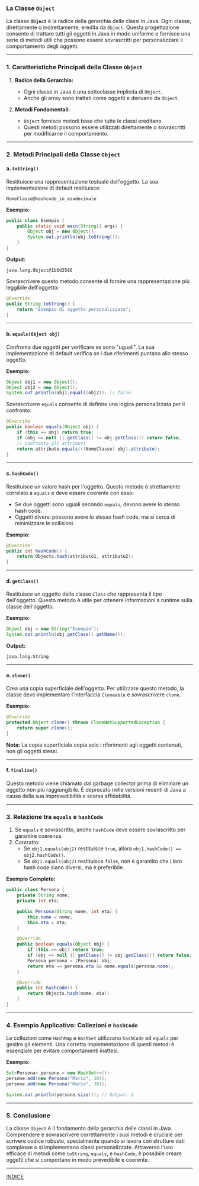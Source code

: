 ### **La Classe `Object`**

La classe **`Object`** è la radice della gerarchia delle classi in Java. Ogni classe, direttamente o indirettamente, eredita da `Object`. Questa progettazione consente di trattare tutti gli oggetti in Java in modo uniforme e fornisce una serie di metodi utili che possono essere sovrascritti per personalizzare il comportamento degli oggetti.

---

### **1. Caratteristiche Principali della Classe `Object`**

1. **Radice della Gerarchia:**
   - Ogni classe in Java è una sottoclasse implicita di `Object`.
   - Anche gli array sono trattati come oggetti e derivano da `Object`.

2. **Metodi Fondamentali:**
   - `Object` fornisce metodi base che tutte le classi ereditano.
   - Questi metodi possono essere utilizzati direttamente o sovrascritti per modificarne il comportamento.

---

### **2. Metodi Principali della Classe `Object`**

#### **a. `toString()`**
Restituisce una rappresentazione testuale dell'oggetto. La sua implementazione di default restituisce:
```
NomeClasse@hashcode_in_esadecimale
```

**Esempio:**
```java
public class Esempio {
    public static void main(String[] args) {
        Object obj = new Object();
        System.out.println(obj.toString());
    }
}
```
**Output:**
```
java.lang.Object@1b6d3586
```

Sovrascrivere questo metodo consente di fornire una rappresentazione più leggibile dell'oggetto:
```java
@Override
public String toString() {
    return "Esempio di oggetto personalizzato";
}
```

---

#### **b. `equals(Object obj)`**
Confronta due oggetti per verificare se sono "uguali". La sua implementazione di default verifica se i due riferimenti puntano allo stesso oggetto.

**Esempio:**
```java
Object obj1 = new Object();
Object obj2 = new Object();
System.out.println(obj1.equals(obj2)); // false
```

Sovrascrivere `equals` consente di definire una logica personalizzata per il confronto:
```java
@Override
public boolean equals(Object obj) {
    if (this == obj) return true;
    if (obj == null || getClass() != obj.getClass()) return false;
    // Confronta gli attributi
    return attributo.equals(((NomeClasse) obj).attributo);
}
```

---

#### **c. `hashCode()`**
Restituisce un valore hash per l'oggetto. Questo metodo è strettamente correlato a `equals` e deve essere coerente con esso:
- Se due oggetti sono uguali secondo `equals`, devono avere lo stesso hash code.
- Oggetti diversi possono avere lo stesso hash code, ma si cerca di minimizzare le collisioni.

**Esempio:**
```java
@Override
public int hashCode() {
    return Objects.hash(attributo1, attributo2);
}
```

---

#### **d. `getClass()`**
Restituisce un oggetto della classe `Class` che rappresenta il tipo dell'oggetto. Questo metodo è utile per ottenere informazioni a runtime sulla classe dell'oggetto.

**Esempio:**
```java
Object obj = new String("Esempio");
System.out.println(obj.getClass().getName());
```
**Output:**
```
java.lang.String
```

---

#### **e. `clone()`**
Crea una copia superficiale dell'oggetto. Per utilizzare questo metodo, la classe deve implementare l'interfaccia `Cloneable` e sovrascrivere `clone`.

**Esempio:**
```java
@Override
protected Object clone() throws CloneNotSupportedException {
    return super.clone();
}
```
**Nota:** La copia superficiale copia solo i riferimenti agli oggetti contenuti, non gli oggetti stessi.

---

#### **f. `finalize()`**
Questo metodo viene chiamato dal garbage collector prima di eliminare un oggetto non più raggiungibile. È deprecato nelle versioni recenti di Java a causa della sua imprevedibilità e scarsa affidabilità.

---

### **3. Relazione tra `equals` e `hashCode`**

1. Se `equals` è sovrascritto, anche `hashCode` deve essere sovrascritto per garantire coerenza.
2. Contratto:
   - Se `obj1.equals(obj2)` restituisce `true`, allora `obj1.hashCode() == obj2.hashCode()`.
   - Se `obj1.equals(obj2)` restituisce `false`, non è garantito che i loro hash code siano diversi, ma è preferibile.

**Esempio Completo:**
```java
public class Persona {
    private String nome;
    private int eta;

    public Persona(String nome, int eta) {
        this.nome = nome;
        this.eta = eta;
    }

    @Override
    public boolean equals(Object obj) {
        if (this == obj) return true;
        if (obj == null || getClass() != obj.getClass()) return false;
        Persona persona = (Persona) obj;
        return eta == persona.eta && nome.equals(persona.nome);
    }

    @Override
    public int hashCode() {
        return Objects.hash(nome, eta);
    }
}
```

---

### **4. Esempio Applicativo: Collezioni e `hashCode`**
Le collezioni come `HashMap` e `HashSet` utilizzano `hashCode` ed `equals` per gestire gli elementi. Una corretta implementazione di questi metodi è essenziale per evitare comportamenti inattesi.

**Esempio:**
```java
Set<Persona> persone = new HashSet<>();
persone.add(new Persona("Mario", 30));
persone.add(new Persona("Mario", 30));

System.out.println(persone.size()); // Output: 1
```

---

### **5. Conclusione**

La classe `Object` è il fondamento della gerarchia delle classi in Java. Comprendere e sovrascrivere correttamente i suoi metodi è cruciale per scrivere codice robusto, specialmente quando si lavora con strutture dati complesse o si implementano classi personalizzate. Attraverso l'uso efficace di metodi come `toString`, `equals`, e `hashCode`, è possibile creare oggetti che si comportano in modo prevedibile e coerente.


---
[INDICE](README.md)